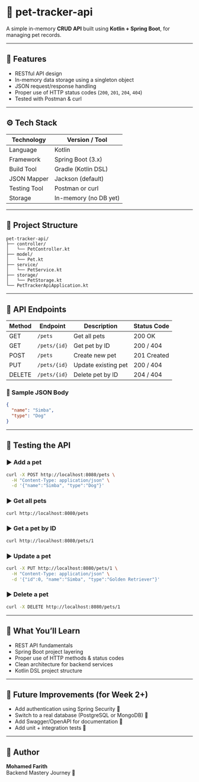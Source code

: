 # 🐾 pet-tracker-api

A simple in-memory **CRUD API** built using **Kotlin + Spring Boot**, for managing pet records.

---

## 🚀 Features

- RESTful API design
- In-memory data storage using a singleton object
- JSON request/response handling
- Proper use of HTTP status codes (`200`, `201`, `204`, `404`)
- Tested with Postman & curl

---

## ⚙️ Tech Stack

| Technology     | Version / Tool         |
|----------------|------------------------|
| Language        | Kotlin                 |
| Framework       | Spring Boot (3.x)      |
| Build Tool      | Gradle (Kotlin DSL)    |
| JSON Mapper     | Jackson (default)      |
| Testing Tool    | Postman or curl        |
| Storage         | In-memory (no DB yet)  |

---

## 📁 Project Structure

```
pet-tracker-api/
├── controller/
│   └── PetController.kt
├── model/
│   └── Pet.kt
├── service/
│   └── PetService.kt
├── storage/
│   └── PetStorage.kt
└── PetTrackerApiApplication.kt
```

---

## 📮 API Endpoints

| Method | Endpoint         | Description               | Status Code |
|--------|------------------|---------------------------|-------------|
| GET    | `/pets`          | Get all pets              | 200 OK      |
| GET    | `/pets/{id}`     | Get pet by ID             | 200 / 404   |
| POST   | `/pets`          | Create new pet            | 201 Created |
| PUT    | `/pets/{id}`     | Update existing pet       | 200 / 404   |
| DELETE | `/pets/{id}`     | Delete pet by ID          | 204 / 404   |

### 🐶 Sample JSON Body
```json
{
  "name": "Simba",
  "type": "Dog"
}
```

---

## 🧪 Testing the API

### ▶️ Add a pet
```bash
curl -X POST http://localhost:8080/pets \
  -H "Content-Type: application/json" \
  -d '{"name":"Simba", "type":"Dog"}'
```

### ▶️ Get all pets
```bash
curl http://localhost:8080/pets
```

### ▶️ Get a pet by ID
```bash
curl http://localhost:8080/pets/1
```

### ▶️ Update a pet
```bash
curl -X PUT http://localhost:8080/pets/1 \
  -H "Content-Type: application/json" \
  -d '{"id":0, "name":"Simba", "type":"Golden Retriever"}'
```

### ▶️ Delete a pet
```bash
curl -X DELETE http://localhost:8080/pets/1
```

---

## 🧠 What You’ll Learn

- REST API fundamentals
- Spring Boot project layering
- Proper use of HTTP methods & status codes
- Clean architecture for backend services
- Kotlin DSL project structure

---

## 🧼 Future Improvements (for Week 2+)

- Add authentication using Spring Security 🔐
- Switch to a real database (PostgreSQL or MongoDB) 💾
- Add Swagger/OpenAPI for documentation 📘
- Add unit + integration tests 🧪

---

## 👤 Author

**Mohamed Farith**  
Backend Mastery Journey 🚀
